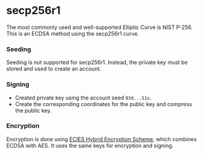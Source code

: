 # secp256r1

The most commonly used and well-supported Elliptic Curve is NIST P-256. This is an ECDSA method using the secp256r1 curve.

### Seeding

Seeding is not supported for secp256r1. Instead, the private key must be stored and used to create an account.

### Signing

* Created private key using the account seed `93d...S1v`.
* Create the corresponding coordinates for the public key and compress the public key.

### Encryption

Encryption is done using [ECIES Hybrid Encryption Scheme](https://cryptobook.nakov.com/asymmetric-key-ciphers/ecies-public-key-encryption), which combines ECDSA with AES. It uses the same keys for encryption and signing.
